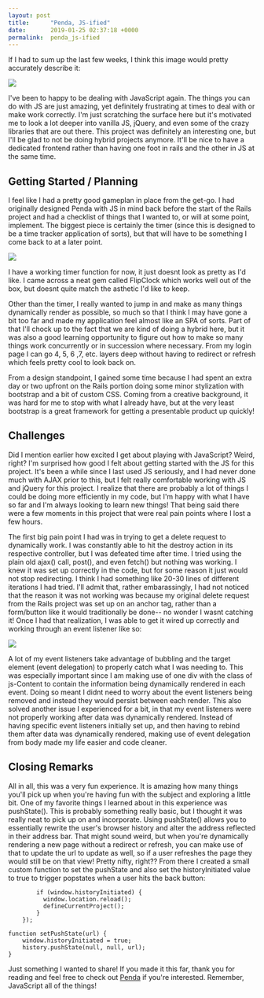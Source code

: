 ```yaml
---
layout: post
title:      "Penda, JS-ified"
date:       2019-01-25 02:37:18 +0000
permalink:  penda_js-ified
---
```


If I had to sum up the last few weeks, I think this image would pretty accurately describe it:

![](http://www.tricedesigns.com/wp-content/uploads/2015/09/jsatt.jpg)

I've been to happy to be dealing with JavaScript again. The things you can do with JS are just amazing, yet definitely frustrating at times to deal with or make work correctly. I'm just scratching the surface here but it's motivated me to look a lot deeper into vanilla JS, jQuery, and even some of the crazy libraries that are out there. This project was definitely an interesting one, but I'll be glad to not be doing hybrid projects anymore. It'll be nice to have a dedicated frontend rather than having one foot in rails and the other in JS at the same time. 

## Getting Started / Planning

I feel like I had a pretty good gameplan in place from the get-go. I had originally designed Penda with JS in mind back before the start of the Rails project and had a checklist of things that I wanted to, or will at some point, implement. The biggest piece is certainly the timer (since this is designed to be a time tracker application of sorts), but that will have to be something I come back to at a later point. 

![](https://i.imgur.com/5mwEJ1P.png)

I have a working timer function for now, it just doesnt look as pretty as I'd like. I came across a neat gem called FlipClock which works well out of the box, but doesnt quite match the asthetic I'd like to keep. 

Other than the timer, I really wanted to jump in and make as many things dynamically render as possible, so much so that I think I may have gone a bit too far and made my application feel almost like an SPA of sorts. Part of that I'll chock up to the fact that we are kind of doing a hybrid here, but it was also a good learning opportunity to figure out how to make so many things work concurrently or in succession where necessary. From my login page I can go 4, 5, 6 ,7, etc. layers deep without having to redirect or refresh which feels pretty cool to look back on. 

From a design standpoint, I gained some time because I had spent an extra day or two upfront on the Rails portion doing some minor stylization with bootstrap and a bit of custom CSS. Coming from a creative background, it was hard for me to stop with what I already have, but at the very least bootstrap is a great framework for getting a presentable product up quickly! 

## Challenges

Did I mention earlier how excited I get about playing with JavaScript? Weird, right? I'm surprised how good I felt about getting started with the JS for this project. It's been a while since I last used JS seriously, and I had never done much with AJAX prior to this, but I felt really comfortable working with JS and jQuery for this project. I realize that there are probably a lot of things I could be doing more efficiently in my code, but I'm happy with what I have so far and I'm always looking to learn new things! That being said there were a few moments in this project that were real pain points where I lost a few hours. 

The first big pain point I had was in trying to get a delete request to dynamically work. I was constantly able to hit the destroy action in its respective controller, but I was defeated time after time. I tried using the plain old ajax() call, post(), and even fetch() but nothing was working. I knew it was set up correctly in the code, but for some reason it just would not stop redirecting. I think I had something like 20-30 lines of different iterations I had tried. I'll admit that, rather embarassingly, I had not noticed that the reason it was not working was because my original delete request from the Rails project was set up on an anchor tag, rather than a form/button like it would traditionally be done-- no wonder I wasnt catching it! Once I had that realization, I was able to get it wired up correctly and working through an event listener like so:

![](https://i.imgur.com/Txa8hN8.png)

A lot of my event listeners take advantage of bubbling and the target element (event delegation) to properly catch what I was needing to. This was especially important since I am making use of one div with the class of js-Content to contain the information being dynamically rendered in each event. Doing so meant I didnt need to worry about the event listeners being removed and instead they would persist between each render. This also solved another issue I experienced for a bit, in that my event listeners were not properly working after data was dynamically rendered. Instead of having specific event listeners initially set up, and then having to rebind them after data was dynamically rendered, making use of event delegation from body made my life easier and code cleaner. 

## Closing Remarks

All in all, this was a very fun experience. It is amazing how many things you'll pick up when you're having fun with the subject and exploring a little bit. One of my favorite things I learned about in this experience was pushState(). This is probably something really basic, but I thought it was really neat to pick up on and incorporate. Using pushState() allows you to essentially rewrite the user's browser history and alter the address reflected in their address bar. That might sound weird, but when you're dynamically rendering a new page without a redirect or refresh, you can make use of that to update the url to update as well, so if a user refreshes the page they would still be on that view! Pretty nifty, right?? From there I created a small custom function to set the pushState and also set the historyInitiated value to true to trigger popstates when a user hits the back button:

```window.addEventListener("popstate", function(e) {
        if (window.historyInitiated) {
          window.location.reload();
          defineCurrentProject();
        }
    });
```

```
function setPushState(url) {
    window.historyInitiated = true;
    history.pushState(null, null, url);
}
```

Just something I wanted to share! If you made it this far, thank you for reading and feel free to check out [Penda](https://github.com/btmccollum/penda-app) if you're interested. Remember, JavaScript all of the things! 
